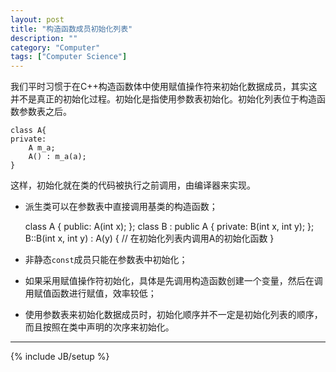 ```yaml
---
layout: post
title: "构造函数成员初始化列表"
description: ""
category: "Computer"
tags: ["Computer Science"]
---
```


我们平时习惯于在C++构造函数体中使用赋值操作符来初始化数据成员，其实这并不是真正的初始化过程。初始化是指使用参数表初始化。初始化列表位于构造函数参数表之后。

	class A{
	private:
		A m_a;
		A() : m_a(a);
	}

这样，初始化就在类的代码被执行之前调用，由编译器来实现。

+ 派生类可以在参数表中直接调用基类的构造函数；

	class A {
	public:
		A(int x);
	};
	class B : public A {
	private:
		B(int x, int y);
	};
	B::B(int x, int y) : A(y) { // 在初始化列表内调用A的初始化函数
	}

+ 非静态`const`成员只能在参数表中初始化；
+ 如果采用赋值操作符初始化，具体是先调用构造函数创建一个变量，然后在调用赋值函数进行赋值，效率较低；
+ 使用参数表来初始化数据成员时，初始化顺序并不一定是初始化列表的顺序，而且按照在类中声明的次序来初始化。

---

{% include JB/setup %}
